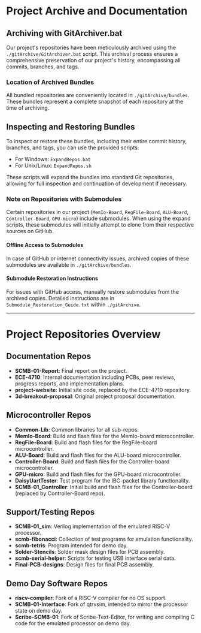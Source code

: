 # Project Archive and Documentation

## Archiving with GitArchiver.bat

Our project's repositories have been meticulously archived using the `./gitArchive/GitArchiver.bat` script. This archival process ensures a comprehensive preservation of our project's history, encompassing all commits, branches, and tags.

### Location of Archived Bundles

All bundled repositories are conveniently located in `./gitArchive/bundles`. These bundles represent a complete snapshot of each repository at the time of archiving.

## Inspecting and Restoring Bundles

To inspect or restore these bundles, including their entire commit history, branches, and tags, you can use the provided scripts:
- For Windows: `ExpandRepos.bat`
- For Unix/Linux: `ExpandRepos.sh`

These scripts will expand the bundles into standard Git repositories, allowing for full inspection and continuation of development if necessary.

### Note on Repositories with Submodules

Certain repositories in our project (`MemIo-Board`, `RegFile-Board`, `ALU-Board`, `Controller-Board`, `GPU-micro`) include submodules. When using the expand scripts, these submodules will initially attempt to clone from their respective sources on GitHub.

#### Offline Access to Submodules

In case of GitHub or internet connectivity issues, archived copies of these submodules are available in `./gitArchive/bundles`. 










#### Submodule Restoration Instructions

For issues with GitHub access, manually restore submodules from the archived copies. Detailed instructions are in `Submodule_Restoration_Guide.txt` within `./gitArchive`.

---

# Project Repositories Overview

## Documentation Repos
- **SCMB-01-Report**: Final report on the project.
- **ECE-4710**: Internal documentation including PCBs, peer reviews, progress reports, and implementation plans.
- **project-website**: Initial site code, replaced by the ECE-4710 repository.
- **3d-breakout-proposal**: Original project proposal documentation.

## Microcontroller Repos
- **Common-Lib**: Common libraries for all sub-repos.
- **MemIo-Board**: Build and flash files for the MemIo-board microcontroller.
- **RegFile-Board**: Build and flash files for the RegFile-board microcontroller.
- **ALU-Board**: Build and flash files for the ALU-board microcontroller.
- **Controller-Board**: Build and flash files for the Controller-board microcontroller.
- **GPU-micro**: Build and flash files for the GPU-board microcontroller.
- **DaisyUartTester**: Test program for the IBC-packet library functionality.
- **SCMB-01_Controller**: Initial build and flash files for the Controller-board (replaced by Controller-Board repo).

## Support/Testing Repos
- **SCMB-01_sim**: Verilog implementation of the emulated RISC-V processor.
- **scmb-fibonacci**: Collection of test programs for emulation functionality.
- **scmb-tetris**: Program intended for demo day.
- **Solder-Stencils**: Solder mask design files for PCB assembly.
- **scmb-serial-helper**: Scripts for testing USB interface serial data.
- **Final-PCB-designs**: Design files for final PCB assembly.

## Demo Day Software Repos
- **riscv-compiler**: Fork of a RISC-V compiler for no OS support.
- **SCMB-01-Interface**: Fork of qtrvsim, intended to mirror the processor state on demo day.
- **Scribe-SCMB-01**: Fork of Scribe-Text-Editor, for writing and compiling C code for the emulated processor on demo day.
